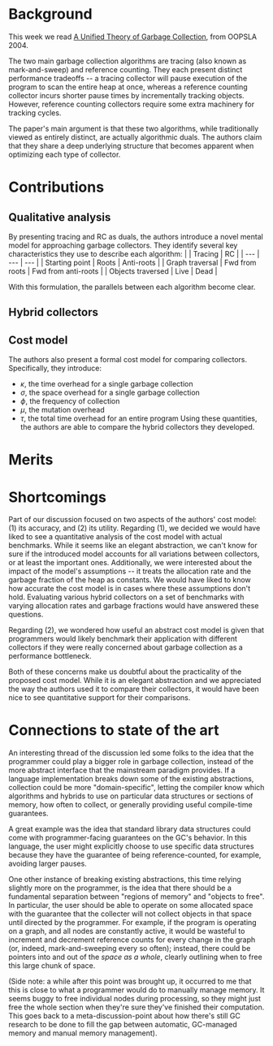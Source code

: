 # Background
This week we read [A Unified Theory of Garbage Collection](https://dl.acm.org/doi/10.1145/1028976.1028982), 
from OOPSLA 2004.  

The two main garbage collection algorithms are tracing (also known as mark-and-sweep) and reference counting. They each present distinct performance tradeoffs -- a tracing collector will pause execution of the program to scan the entire heap at once, whereas a reference counting collector incurs shorter pause times by incrementally tracking objects. However, reference counting collectors require some extra machinery for tracking cycles. 

The paper's main argument is that these two algorithms, while traditionally viewed as entirely distinct, are actually algorithmic duals. The authors claim that they share a deep underlying structure that becomes apparent when optimizing each type of collector. 

# Contributions

## Qualitative analysis
By presenting tracing and RC as duals, the authors introduce a novel mental model for approaching garbage collectors. They identify several key characteristics they use to describe each algorithm:
| | Tracing | RC |
| --- | --- | --- |
| Starting point | Roots | Anti-roots |
| Graph traversal | Fwd from roots | Fwd from anti-roots | 
| Objects traversed | Live | Dead |

With this formulation, the parallels between each algorithm become clear.

## Hybrid collectors

## Cost model
The authors also present a formal cost model for comparing collectors. Specifically, they introduce:
- $\kappa$, the time overhead for a single garbage collection
- $\sigma$, the space overhead for a single garbage collection
- $\phi$, the frequency of collection
- $\mu$, the mutation overhead
- $\tau$, the total time overhead for an entire program
Using these quantities, the authors are able to compare the hybrid collectors they developed.

# Merits

# Shortcomings
Part of our discussion focused on two aspects of the authors' cost model: (1) its accuracy, and (2) its utility. Regarding (1), we decided we would have liked to see a quantitative analysis of the cost model with actual benchmarks. While it seems like an elegant abstraction, we can't know for sure if the introduced model accounts for all variations between collectors, or at least the important ones. Additionally, we were interested about the impact of the model's assumptions -- it treats the allocation rate and the garbage fraction of the heap as constants. We would have liked to know how accurate the cost model is in cases where these assumptions don't hold. Evaluating various hybrid collectors on a set of benchmarks with varying allocation rates and garbage fractions would have answered these questions.

Regarding (2), we wondered how useful an abstract cost model is given that programmers would likely benchmark their application with different collectors if they were really concerned about garbage collection as a performance bottleneck.

Both of these concerns make us doubtful about the practicality of the proposed cost model. While it is an elegant abstraction and we appreciated the way the authors used it to compare their collectors, it would have been nice to see quantitative support for their comparisons.

# Connections to state of the art
An interesting thread of the discussion led some folks to the idea that the programmer
could play a bigger role in garbage collection, instead of the more abstract interface
that the mainstream paradigm provides. If a language implementation breaks
down some of the existing abstractions, collection could be more "domain-specific",
letting the compiler know which algorithms and hybrids to use on particular data structures
or sections of memory, how often to collect, or generally providing useful compile-time
guarantees.

A great example was the idea that standard library data structures could come
with programmer-facing guarantees on the GC's behavior. In this language, the user
might explicitly choose to use specific data structures because they have the 
guarantee of being reference-counted, for example, avoiding larger pauses. 

One other instance of breaking existing abstractions, this time relying slightly more on 
the programmer, is the idea that there should be a fundamental separation between 
"regions of memory" and "objects to free". In particular, the user should be able to 
operate on some allocated space with the guarantee that the collecter will not 
collect objects in that space until directed by the programmer. For example,
if the program is operating on a graph, and all nodes are constantly active,
it would be wasteful to increment and decrement reference counts for every
change in the graph (or, indeed, mark-and-sweeping every so often); instead, 
there could be pointers into and out of the _space as a whole_, clearly outlining
when to free this large chunk of space. 

(Side note: a while after this point was brought up, it occurred to me that this 
is close to what a programmer would do to manually manage memory. It seems buggy
to free individual nodes during processing, so they might just free the whole
section when they're sure they've finished their computation. This goes back to
a meta-discussion-point about how there's still GC research to be done to fill the gap
between automatic, GC-managed memory and manual memory management).